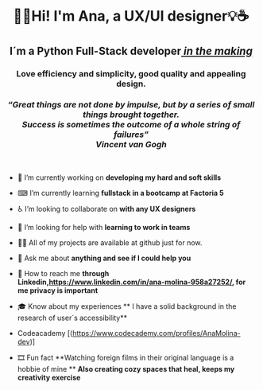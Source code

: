 <h1 align="center">🖐🏻Hi! I'm Ana, a UX/UI designer💡☕</h1>
<h2 align="center">I´m a Python Full-Stack developer<em><u> in the making</u></em></h2>
                                                      
<h3 align="center">Love efficiency and simplicity, good quality and appealing design.</h3>
<h3 align="center"><em><strong>“Great things are not done by impulse, but by a series of small things brought together.<br>Success is sometimes the outcome of a whole string of failures”<br>Vincent van Gogh</strong></em></h3>
<br>
<p align="center">


- 🎯 I’m currently working on **developing my hard and soft skills**

- ⌨ I’m currently learning **fullstack in a bootcamp at Factoria 5**

- ♿ I’m looking to collaborate on **with any UX designers**

- 🤝 I’m looking for help with **learning to work in teams**

- 👨‍💻 All of my projects are available at github just for now.

- 💬 Ask me about **anything and see if I could help you**

- 📧 How to reach me **through Linkedin,https://www.linkedin.com/in/ana-molina-958a27252/, for me privacy is important**

- 🎓 Know about my experiences ** I have a solid background in the research of user´s accessibility**
  
- Codeacademy [(https://www.codecademy.com/profiles/AnaMolina-dev)]

- 🎞️ Fun fact **Watching foreign films in their original language is a hobbie of mine **
              **Also creating cozy spaces that heal, keeps my creativity exercise**

</p>
